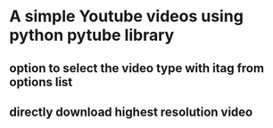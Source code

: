 # A simple Youtube videos using python pytube library

## option to select the video type with itag from options list
## directly download highest resolution video